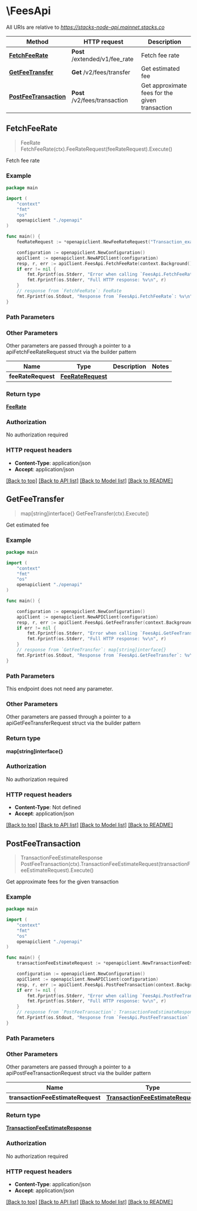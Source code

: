 # \FeesApi

All URIs are relative to *https://stacks-node-api.mainnet.stacks.co*

Method | HTTP request | Description
------------- | ------------- | -------------
[**FetchFeeRate**](FeesApi.md#FetchFeeRate) | **Post** /extended/v1/fee_rate | Fetch fee rate
[**GetFeeTransfer**](FeesApi.md#GetFeeTransfer) | **Get** /v2/fees/transfer | Get estimated fee
[**PostFeeTransaction**](FeesApi.md#PostFeeTransaction) | **Post** /v2/fees/transaction | Get approximate fees for the given transaction



## FetchFeeRate

> FeeRate FetchFeeRate(ctx).FeeRateRequest(feeRateRequest).Execute()

Fetch fee rate



### Example

```go
package main

import (
    "context"
    "fmt"
    "os"
    openapiclient "./openapi"
)

func main() {
    feeRateRequest := *openapiclient.NewFeeRateRequest("Transaction_example") // FeeRateRequest | 

    configuration := openapiclient.NewConfiguration()
    apiClient := openapiclient.NewAPIClient(configuration)
    resp, r, err := apiClient.FeesApi.FetchFeeRate(context.Background()).FeeRateRequest(feeRateRequest).Execute()
    if err != nil {
        fmt.Fprintf(os.Stderr, "Error when calling `FeesApi.FetchFeeRate``: %v\n", err)
        fmt.Fprintf(os.Stderr, "Full HTTP response: %v\n", r)
    }
    // response from `FetchFeeRate`: FeeRate
    fmt.Fprintf(os.Stdout, "Response from `FeesApi.FetchFeeRate`: %v\n", resp)
}
```

### Path Parameters



### Other Parameters

Other parameters are passed through a pointer to a apiFetchFeeRateRequest struct via the builder pattern


Name | Type | Description  | Notes
------------- | ------------- | ------------- | -------------
 **feeRateRequest** | [**FeeRateRequest**](FeeRateRequest.md) |  | 

### Return type

[**FeeRate**](FeeRate.md)

### Authorization

No authorization required

### HTTP request headers

- **Content-Type**: application/json
- **Accept**: application/json

[[Back to top]](#) [[Back to API list]](../README.md#documentation-for-api-endpoints)
[[Back to Model list]](../README.md#documentation-for-models)
[[Back to README]](../README.md)


## GetFeeTransfer

> map[string]interface{} GetFeeTransfer(ctx).Execute()

Get estimated fee



### Example

```go
package main

import (
    "context"
    "fmt"
    "os"
    openapiclient "./openapi"
)

func main() {

    configuration := openapiclient.NewConfiguration()
    apiClient := openapiclient.NewAPIClient(configuration)
    resp, r, err := apiClient.FeesApi.GetFeeTransfer(context.Background()).Execute()
    if err != nil {
        fmt.Fprintf(os.Stderr, "Error when calling `FeesApi.GetFeeTransfer``: %v\n", err)
        fmt.Fprintf(os.Stderr, "Full HTTP response: %v\n", r)
    }
    // response from `GetFeeTransfer`: map[string]interface{}
    fmt.Fprintf(os.Stdout, "Response from `FeesApi.GetFeeTransfer`: %v\n", resp)
}
```

### Path Parameters

This endpoint does not need any parameter.

### Other Parameters

Other parameters are passed through a pointer to a apiGetFeeTransferRequest struct via the builder pattern


### Return type

**map[string]interface{}**

### Authorization

No authorization required

### HTTP request headers

- **Content-Type**: Not defined
- **Accept**: application/json

[[Back to top]](#) [[Back to API list]](../README.md#documentation-for-api-endpoints)
[[Back to Model list]](../README.md#documentation-for-models)
[[Back to README]](../README.md)


## PostFeeTransaction

> TransactionFeeEstimateResponse PostFeeTransaction(ctx).TransactionFeeEstimateRequest(transactionFeeEstimateRequest).Execute()

Get approximate fees for the given transaction



### Example

```go
package main

import (
    "context"
    "fmt"
    "os"
    openapiclient "./openapi"
)

func main() {
    transactionFeeEstimateRequest := *openapiclient.NewTransactionFeeEstimateRequest("TransactionPayload_example") // TransactionFeeEstimateRequest |  (optional)

    configuration := openapiclient.NewConfiguration()
    apiClient := openapiclient.NewAPIClient(configuration)
    resp, r, err := apiClient.FeesApi.PostFeeTransaction(context.Background()).TransactionFeeEstimateRequest(transactionFeeEstimateRequest).Execute()
    if err != nil {
        fmt.Fprintf(os.Stderr, "Error when calling `FeesApi.PostFeeTransaction``: %v\n", err)
        fmt.Fprintf(os.Stderr, "Full HTTP response: %v\n", r)
    }
    // response from `PostFeeTransaction`: TransactionFeeEstimateResponse
    fmt.Fprintf(os.Stdout, "Response from `FeesApi.PostFeeTransaction`: %v\n", resp)
}
```

### Path Parameters



### Other Parameters

Other parameters are passed through a pointer to a apiPostFeeTransactionRequest struct via the builder pattern


Name | Type | Description  | Notes
------------- | ------------- | ------------- | -------------
 **transactionFeeEstimateRequest** | [**TransactionFeeEstimateRequest**](TransactionFeeEstimateRequest.md) |  | 

### Return type

[**TransactionFeeEstimateResponse**](TransactionFeeEstimateResponse.md)

### Authorization

No authorization required

### HTTP request headers

- **Content-Type**: application/json
- **Accept**: application/json

[[Back to top]](#) [[Back to API list]](../README.md#documentation-for-api-endpoints)
[[Back to Model list]](../README.md#documentation-for-models)
[[Back to README]](../README.md)

